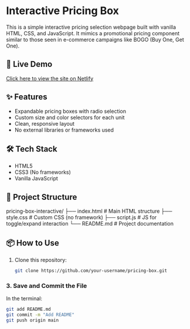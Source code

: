 # Interactive Pricing Box

This is a simple interactive pricing selection webpage built with vanilla HTML, CSS, and JavaScript. It mimics a promotional pricing component similar to those seen in e-commerce campaigns like BOGO (Buy One, Get One).

## 🚀 Live Demo

[Click here to view the site on Netlify](https://pricing-boxes.netlify.app/)

## ✨ Features

- Expandable pricing boxes with radio selection
- Custom size and color selectors for each unit
- Clean, responsive layout
- No external libraries or frameworks used

## 🛠️ Tech Stack

- HTML5
- CSS3 (No frameworks)
- Vanilla JavaScript

## 📁 Project Structure

pricing-box-interactive/
├── index.html # Main HTML structure
├── style.css # Custom CSS (no framework)
├── script.js # JS for toggle/expand interaction
└── README.md # Project documentation

## 📦 How to Use

1. Clone this repository:
   ```bash
   git clone https://github.com/your-username/pricing-box.git
   ```

### 3. Save and Commit the File

In the terminal:

```bash
git add README.md
git commit -m "Add README"
git push origin main
```
